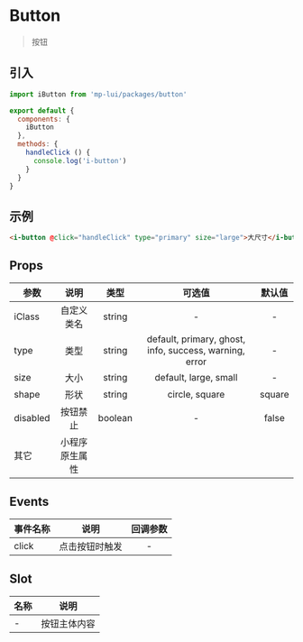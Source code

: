 # Button

> 按钮

## 引入

``` js
import iButton from 'mp-lui/packages/button'

export default {
  components: {
    iButton
  },
  methods: {
    handleClick () {
      console.log('i-button')
    }
  }
}
```

## 示例

``` html
<i-button @click="handleClick" type="primary" size="large">大尺寸</i-button>
```

## Props

| 参数           | 说明                           |   类型   | 可选值 | 默认值 |
| ------------- |:-----------------------------:| :-------:|:-------:| :-----------: |
| iClass | 自定义类名 | string | - | - |
| type | 类型  | string   | default, primary, ghost, info, success, warning, error | - |
| size | 大小 |  string  | default, large, small | - |
| shape | 形状 | string | circle, square | square |
| disabled | 按钮禁止 | boolean | - | false |
| 其它 | 小程序原生属性 |  |  |  |

## Events

| 事件名称 |      说明      | 回调参数 |
| :------- | :------------: | :------: |
| click    | 点击按钮时触发 |    -     |

## Slot

| 名称 |     说明     |
| ---- | :----------: |
| -    | 按钮主体内容 |

